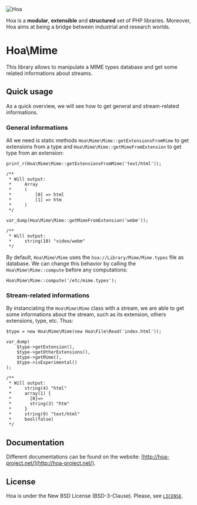 ![Hoa](http://static.hoa-project.net/Image/Hoa_small.png)

Hoa is a **modular**, **extensible** and **structured** set of PHP libraries.
Moreover, Hoa aims at being a bridge between industrial and research worlds.

# Hoa\Mime

This library allows to manipulate a MIME types database and get some related
informations about streams.

## Quick usage

As a quick overview, we will see how to get general and stream-related
informations.

### General informations

All we need is static methods `Hoa\Mime\Mime::getExtensionsFromMime` to get
extensions from a type and `Hoa\Mime\Mime::getMimeFromExtension` to get type
from an extension:

    print_r(Hoa\Mime\Mime::getExtensionsFromMime('text/html'));

    /**
     * Will output:
     *     Array
     *     (
     *         [0] => html
     *         [1] => htm
     *     )
     */

    var_dump(Hoa\Mime\Mime::getMimeFromExtension('webm'));

    /**
     * Will output:
     *     string(10) "video/webm"
     */

By default, `Hoa\Mime\Mime` uses the `hoa://Library/Mime/Mime.types` file as
database. We can change this behavior by calling the `Hoa\Mime\Mime::compute`
before any computations:

    Hoa\Mime\Mime::compute('/etc/mime.types');

### Stream-related informations

By instanciating the `Hoa\Mime\Mime` class with a stream, we are able to get
some informations about the stream, such as its extension, others extensions,
type, etc. Thus:

    $type = new Hoa\Mime\Mime(new Hoa\File\Read('index.html'));

    var_dump(
        $type->getExtension(),
        $type->getOtherExtensions(),
        $type->getMime(),
        $type->isExperimental()
    );

    /**
     * Will output:
     *     string(4) "html"
     *     array(1) {
     *       [0]=>
     *       string(3) "htm"
     *     }
     *     string(9) "text/html"
     *     bool(false)
     */

## Documentation

Different documentations can be found on the website:
[http://hoa-project.net/](http://hoa-project.net/).

## License

Hoa is under the New BSD License (BSD-3-Clause). Please, see
[`LICENSE`](http://hoa-project.net/LICENSE).
